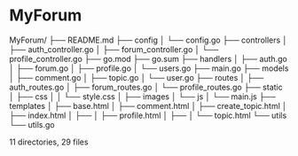 # MyForum
MyForum/
├── README.md
├── config
│   └── config.go
├── controllers
│   ├── auth_controller.go
│   ├── forum_controller.go
│   └── profile_controller.go
├── go.mod
├── go.sum
├── handlers
│   ├── auth.go
│   ├── forum.go
│   ├── profile.go
│   └── users.go
├── main.go
├── models
│   ├── comment.go
│   ├── topic.go
│   └── user.go
├── routes
│   ├── auth_routes.go
│   ├── forum_routes.go
│   └── profile_routes.go
├── static
│   ├── css
│   │   └── style.css
│   ├── images
│   └── js
│       └── main.js
├── templates
│   ├── base.html
│   ├── comment.html
│   ├── create_topic.html
│   ├── index.html
│   ├──
│   ├── profile.html
│   ├── 
│   └── topic.html
└── utils
    └── utils.go

11 directories, 29 files